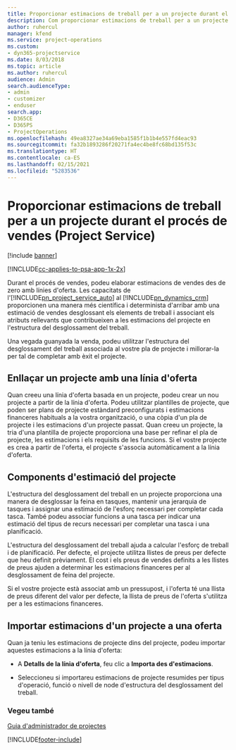```yaml
---
title: Proporcionar estimacions de treball per a un projecte durant el procés de vendes
description: Com proporcionar estimacions de treball per a un projecte durant el procés de vendes al Project Service
author: ruhercul
manager: kfend
ms.service: project-operations
ms.custom:
- dyn365-projectservice
ms.date: 8/03/2018
ms.topic: article
ms.author: ruhercul
audience: Admin
search.audienceType:
- admin
- customizer
- enduser
search.app:
- D365CE
- D365PS
- ProjectOperations
ms.openlocfilehash: 49ea8327ae34a69eba1585f1b1b4e557fd4eac93
ms.sourcegitcommit: fa32b1893286f20271fa4ec4be8fc68bd135f53c
ms.translationtype: HT
ms.contentlocale: ca-ES
ms.lasthandoff: 02/15/2021
ms.locfileid: "5283536"
---
```

# <a name="provide-work-estimates-for-a-project-during-the-sales-process-project-service"></a>Proporcionar estimacions de treball per a un projecte durant el procés de vendes (Project Service)

[!include [banner](../includes/psa-now-project-operations.md)]

[!INCLUDE[cc-applies-to-psa-app-1x-2x](../includes/cc-applies-to-psa-app-1x-2x.md)]

Durant el procés de vendes, podeu elaborar estimacions de vendes des de zero amb línies d'oferta. Les capacitats de l'[!INCLUDE[pn_project_service_auto](../includes/pn-project-service-auto.md)] al [!INCLUDE[pn_dynamics_crm](../includes/pn-dynamics-crm.md)] proporcionen una manera més científica i determinista d'arribar amb una estimació de vendes desglossant els elements de treball i associant els atributs rellevants que contribueixen a les estimacions del projecte en l'estructura del desglossament del treball.  
  
 Una vegada guanyada la venda, podeu utilitzar l'estructura del desglossament del treball associada al vostre pla de projecte i millorar-la per tal de completar amb èxit el projecte.  
  
## <a name="link-a-project-to-a-quote-line"></a>Enllaçar un projecte amb una línia d'oferta  
 Quan creeu una línia d'oferta basada en un projecte, podeu crear un nou projecte a partir de la línia d'oferta. Podeu utilitzar plantilles de projecte, que poden ser plans de projecte estàndard preconfigurats i estimacions financeres habituals a la vostra organització, o una còpia d'un pla de projecte i les estimacions d'un projecte passat. Quan creeu un projecte, la tria d'una plantilla de projecte proporciona una base per refinar el pla de projecte, les estimacions i els requisits de les funcions. Si el vostre projecte es crea a partir de l'oferta, el projecte s'associa automàticament a la línia d'oferta.  
  
## <a name="project-estimate-components"></a>Components d'estimació del projecte  
 L'estructura del desglossament del treball en un projecte proporciona una manera de desglossar la feina en tasques, mantenir una jerarquia de tasques i assignar una estimació de l'esforç necessari per completar cada tasca. També podeu associar funcions a una tasca per indicar una estimació del tipus de recurs necessari per completar una tasca i una planificació.  
  
 L'estructura del desglossament del treball ajuda a calcular l'esforç de treball i de planificació. Per defecte, el projecte utilitza llistes de preus per defecte que heu definit prèviament. El cost i els preus de vendes definits a les llistes de preus ajuden a determinar les estimacions financeres per al desglossament de feina del projecte.  
  
 Si el vostre projecte està associat amb un pressupost, i l'oferta té una llista de preus diferent del valor per defecte, la llista de preus de l'oferta s'utilitza per a les estimacions financeres.  
  
## <a name="import-estimates-from-a-project-into-a-quote"></a>Importar estimacions d'un projecte a una oferta  
 Quan ja teniu les estimacions de projecte dins del projecte, podeu importar aquestes estimacions a la línia d'oferta:  
  
-   A **Detalls de la línia d'oferta**, feu clic a **Importa des d'estimacions**. 

-   Seleccioneu si importareu estimacions de projecte resumides per tipus d'operació, funció o nivell de node d'estructura del desglossament del treball.  
  
### <a name="see-also"></a>Vegeu també  
 [Guia d'administrador de projectes](../psa/project-manager-guide.md)


[!INCLUDE[footer-include](../includes/footer-banner.md)]